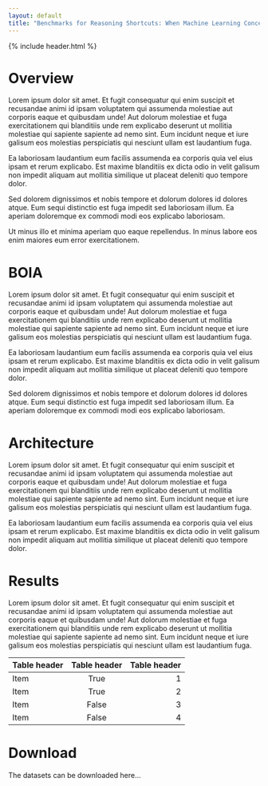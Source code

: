 ```yaml
---
layout: default
title: "Benchmarks for Reasoning Shortcuts: When Machine Learning Concepts Go Astray"
---
```


{% include header.html %}

<h1 class="heading blue"><a name="overview">Overview</a></h1>

Lorem ipsum dolor sit amet. Et fugit consequatur qui enim suscipit et recusandae animi id ipsam voluptatem qui assumenda molestiae aut corporis eaque et quibusdam unde! Aut dolorum molestiae et fuga exercitationem qui blanditiis unde rem explicabo deserunt ut mollitia molestiae qui sapiente sapiente ad nemo sint. Eum incidunt neque et iure galisum eos molestias perspiciatis qui nesciunt ullam est laudantium fuga. 

Ea laboriosam laudantium eum facilis assumenda ea corporis quia vel eius ipsam et rerum explicabo. Est maxime blanditiis ex dicta odio in velit galisum non impedit aliquam aut mollitia similique ut placeat deleniti quo tempore dolor. 

Sed dolorem dignissimos et nobis tempore et dolorum dolores id dolores atque. Eum sequi distinctio est fuga impedit sed laboriosam illum. Ea aperiam doloremque ex commodi modi eos explicabo laboriosam. 

Ut minus illo et minima aperiam quo eaque repellendus. In minus labore eos enim maiores eum error exercitationem.

<h1 class="heading red"><a name="boia">BOIA</a></h1>

Lorem ipsum dolor sit amet. Et fugit consequatur qui enim suscipit et recusandae animi id ipsam voluptatem qui assumenda molestiae aut corporis eaque et quibusdam unde! Aut dolorum molestiae et fuga exercitationem qui blanditiis unde rem explicabo deserunt ut mollitia molestiae qui sapiente sapiente ad nemo sint. Eum incidunt neque et iure galisum eos molestias perspiciatis qui nesciunt ullam est laudantium fuga. 

Ea laboriosam laudantium eum facilis assumenda ea corporis quia vel eius ipsam et rerum explicabo. Est maxime blanditiis ex dicta odio in velit galisum non impedit aliquam aut mollitia similique ut placeat deleniti quo tempore dolor. 

Sed dolorem dignissimos et nobis tempore et dolorum dolores id dolores atque. Eum sequi distinctio est fuga impedit sed laboriosam illum. Ea aperiam doloremque ex commodi modi eos explicabo laboriosam. 

<h1 class="heading red"><a name="architecture">Architecture</a></h1>

Lorem ipsum dolor sit amet. Et fugit consequatur qui enim suscipit et recusandae animi id ipsam voluptatem qui assumenda molestiae aut corporis eaque et quibusdam unde! Aut dolorum molestiae et fuga exercitationem qui blanditiis unde rem explicabo deserunt ut mollitia molestiae qui sapiente sapiente ad nemo sint. Eum incidunt neque et iure galisum eos molestias perspiciatis qui nesciunt ullam est laudantium fuga. 

Ea laboriosam laudantium eum facilis assumenda ea corporis quia vel eius ipsam et rerum explicabo. Est maxime blanditiis ex dicta odio in velit galisum non impedit aliquam aut mollitia similique ut placeat deleniti quo tempore dolor. 

<h1 class="heading blue"><a name="results">Results</a></h1>

Lorem ipsum dolor sit amet. Et fugit consequatur qui enim suscipit et recusandae animi id ipsam voluptatem qui assumenda molestiae aut corporis eaque et quibusdam unde! Aut dolorum molestiae et fuga exercitationem qui blanditiis unde rem explicabo deserunt ut mollitia molestiae qui sapiente sapiente ad nemo sint. Eum incidunt neque et iure galisum eos molestias perspiciatis qui nesciunt ullam est laudantium fuga. 

| Table header | Table header | Table header |
| :----------- | :----------: | -----------: |
| Item         |   True       | 1            |
| Item         |   True       | 2            |
| Item         |  False       | 3            |
| Item         |  False       | 4            |

<h1 class="heading blue"><a name="download">Download</a></h1>

The datasets can be downloaded here...